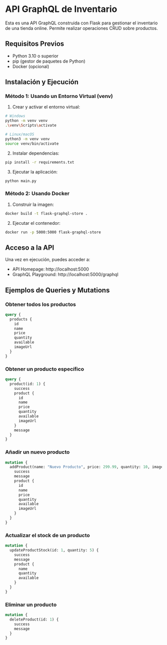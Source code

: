 # API GraphQL de Inventario

Esta es una API GraphQL construida con Flask para gestionar el inventario de una tienda online. Permite realizar operaciones CRUD sobre productos.

## Requisitos Previos

- Python 3.10 o superior
- pip (gestor de paquetes de Python)
- Docker (opcional)

## Instalación y Ejecución

### Método 1: Usando un Entorno Virtual (venv)

1. Crear y activar el entorno virtual:

```bash
# Windows
python -m venv venv
.\venv\Scripts\activate

# Linux/macOS
python3 -m venv venv
source venv/bin/activate
```

2. Instalar dependencias:

```bash
pip install -r requirements.txt
```

3. Ejecutar la aplicación:

```bash
python main.py
```

### Método 2: Usando Docker

1. Construir la imagen:

```bash
docker build -t flask-graphql-store .
```

2. Ejecutar el contenedor:

```bash
docker run -p 5000:5000 flask-graphql-store
```

## Acceso a la API

Una vez en ejecución, puedes acceder a:

- API Homepage: http://localhost:5000
- GraphQL Playground: http://localhost:5000/graphql

## Ejemplos de Queries y Mutations

### Obtener todos los productos

```graphql
query {
  products {
    id
    name
    price
    quantity
    available
    imageUrl
  }
}
```

### Obtener un producto específico

```graphql
query {
  product(id: 1) {
    success
    product {
      id
      name
      price
      quantity
      available
      imageUrl
    }
    message
  }
}
```

### Añadir un nuevo producto

```graphql
mutation {
  addProduct(name: "Nuevo Producto", price: 299.99, quantity: 10, imageUrl) {
    success
    message
    product {
      id
      name
      price
      quantity
      available
      imageUrl
    }
  }
}
```

### Actualizar el stock de un producto

```graphql
mutation {
  updateProductStock(id: 1, quantity: 5) {
    success
    message
    product {
      name
      quantity
      available
    }
  }
}
```

### Eliminar un producto

```graphql
mutation {
  deleteProduct(id: 1) {
    success
    message
  }
}
```
